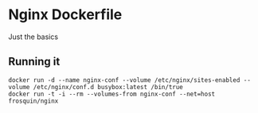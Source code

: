 # Nginx Dockerfile

Just the basics

## Running it

    docker run -d --name nginx-conf --volume /etc/nginx/sites-enabled --volume /etc/nginx/conf.d busybox:latest /bin/true
    docker run -t -i --rm --volumes-from nginx-conf --net=host frosquin/nginx
